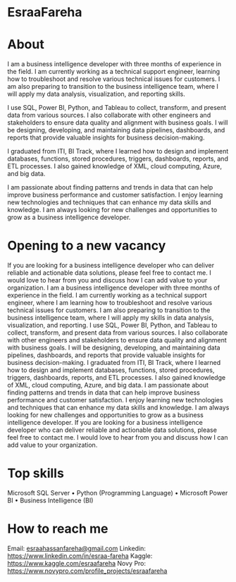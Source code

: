 # EsraaFareha
# About
I am a business intelligence developer with three months of experience in the field. I am currently working as a technical support engineer, learning how to troubleshoot and resolve various technical issues for customers. I am also preparing to transition to the business intelligence team, where I will apply my data analysis, visualization, and reporting skills.

I use SQL, Power BI, Python, and Tableau to collect, transform, and present data from various sources. I also collaborate with other engineers and stakeholders to ensure data quality and alignment with business goals. I will be designing, developing, and maintaining data pipelines, dashboards, and reports that provide valuable insights for business decision-making.

I graduated from ITI, BI Track, where I learned how to design and implement databases, functions, stored procedures, triggers, dashboards, reports, and ETL processes. I also gained knowledge of XML, cloud computing, Azure, and big data.

I am passionate about finding patterns and trends in data that can help improve business performance and customer satisfaction. I enjoy learning new technologies and techniques that can enhance my data skills and knowledge. I am always looking for new challenges and opportunities to grow as a business intelligence developer.

# Opening to a new vacancy
If you are looking for a business intelligence developer who can deliver reliable and actionable data solutions, please feel free to contact me. I would love to hear from you and discuss how I can add value to your organization. I am a business intelligence developer with three months of experience in the field. I am currently working as a technical support engineer, where I am learning how to troubleshoot and resolve various technical issues for customers. I am also preparing to transition to the business intelligence team, where I will apply my skills in data analysis, visualization, and reporting. I use SQL, Power BI, Python, and Tableau to collect, transform, and present data from various sources. I also collaborate with other engineers and stakeholders to ensure data quality and alignment with business goals. I will be designing, developing, and maintaining data pipelines, dashboards, and reports that provide valuable insights for business decision-making. I graduated from ITI, BI Track, where I learned how to design and implement databases, functions, stored procedures, triggers, dashboards, reports, and ETL processes. I also gained knowledge of XML, cloud computing, Azure, and big data. I am passionate about finding patterns and trends in data that can help improve business performance and customer satisfaction. I enjoy learning new technologies and techniques that can enhance my data skills and knowledge. I am always looking for new challenges and opportunities to grow as a business intelligence developer. If you are looking for a business intelligence developer who can deliver reliable and actionable data solutions, please feel free to contact me. I would love to hear from you and discuss how I can add value to your organization.

# Top skills
Microsoft SQL Server • Python (Programming Language) • Microsoft Power BI • Business Intelligence (BI)

# How to reach me
Email: esraahassanfareha@gmail.com
Linkedin: https://www.linkedin.com/in/esraa-fareha
Kaggle: https://www.kaggle.com/esraafareha
Novy Pro: https://www.novypro.com/profile_projects/esraafareha
